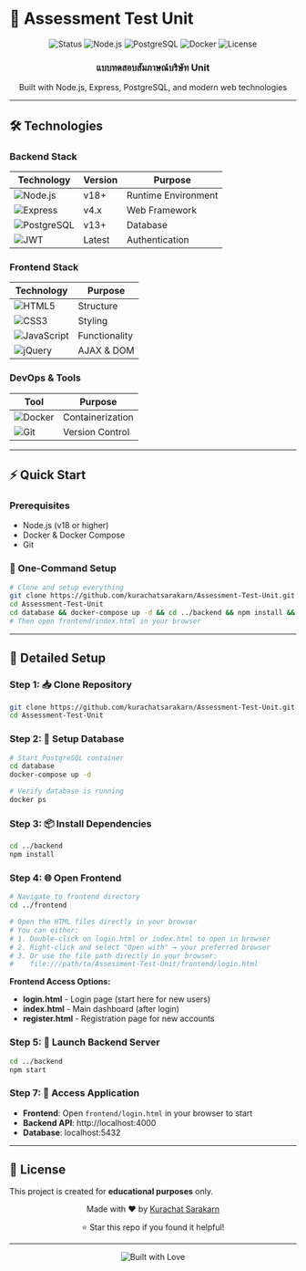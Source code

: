 # 🎯 Assessment Test Unit

<div align="center">
  <img src="https://img.shields.io/badge/Status-Active-brightgreen?style=for-the-badge" alt="Status">
  <img src="https://img.shields.io/badge/Node.js-v18+-339933?style=for-the-badge&logo=node.js&logoColor=white" alt="Node.js">
  <img src="https://img.shields.io/badge/PostgreSQL-316192?style=for-the-badge&logo=postgresql&logoColor=white" alt="PostgreSQL">
  <img src="https://img.shields.io/badge/Docker-2496ED?style=for-the-badge&logo=docker&logoColor=white" alt="Docker">
  <img src="https://img.shields.io/badge/License-Educational-yellow?style=for-the-badge" alt="License">
</div>

<div align="center">
  <h3>แบบทดสอบสัมภาษณ์บริษัท Unit</h3>
  <p>Built with Node.js, Express, PostgreSQL, and modern web technologies</p>
</div>

---

## 🛠️ Technologies

### Backend Stack
| Technology | Version | Purpose |
|------------|---------|---------|
| ![Node.js](https://img.shields.io/badge/Node.js-339933?style=flat&logo=node.js&logoColor=white) | v18+ | Runtime Environment |
| ![Express](https://img.shields.io/badge/Express-000000?style=flat&logo=express&logoColor=white) | v4.x | Web Framework |
| ![PostgreSQL](https://img.shields.io/badge/PostgreSQL-316192?style=flat&logo=postgresql&logoColor=white) | v13+ | Database |
| ![JWT](https://img.shields.io/badge/JWT-000000?style=flat&logo=jsonwebtokens&logoColor=white) | Latest | Authentication |

### Frontend Stack
| Technology | Purpose |
|------------|---------|
| ![HTML5](https://img.shields.io/badge/HTML5-E34F26?style=flat&logo=html5&logoColor=white) | Structure |
| ![CSS3](https://img.shields.io/badge/CSS3-1572B6?style=flat&logo=css3&logoColor=white) | Styling |
| ![JavaScript](https://img.shields.io/badge/JavaScript-F7DF1E?style=flat&logo=javascript&logoColor=black) | Functionality |
| ![jQuery](https://img.shields.io/badge/jQuery-0769AD?style=flat&logo=jquery&logoColor=white) | AJAX & DOM |

### DevOps & Tools
| Tool | Purpose |
|------|---------|
| ![Docker](https://img.shields.io/badge/Docker-2496ED?style=flat&logo=docker&logoColor=white) | Containerization |
| ![Git](https://img.shields.io/badge/Git-F05032?style=flat&logo=git&logoColor=white) | Version Control |

---

## ⚡ Quick Start

### Prerequisites
- Node.js (v18 or higher)
- Docker & Docker Compose
- Git

### 🚀 One-Command Setup
```bash
# Clone and setup everything
git clone https://github.com/kurachatsarakarn/Assessment-Test-Unit.git
cd Assessment-Test-Unit
cd database && docker-compose up -d && cd ../backend && npm install && npm start
# Then open frontend/index.html in your browser
```

---

## 🔧 Detailed Setup

### Step 1: 📥 Clone Repository
```bash
git clone https://github.com/kurachatsarakarn/Assessment-Test-Unit.git
cd Assessment-Test-Unit
```

### Step 2: 🐳 Setup Database
```bash
# Start PostgreSQL container
cd database
docker-compose up -d

# Verify database is running
docker ps
```

### Step 3: 📦 Install Dependencies
```bash
cd ../backend
npm install
```

### Step 4: 🌐 Open Frontend
```bash
# Navigate to frontend directory
cd ../frontend

# Open the HTML files directly in your browser
# You can either:
# 1. Double-click on login.html or index.html to open in browser
# 2. Right-click and select "Open with" → your preferred browser
# 3. Or use the file path directly in your browser:
#    file:///path/to/Assessment-Test-Unit/frontend/login.html
```

**Frontend Access Options:**
- **login.html** - Login page (start here for new users)
- **index.html** - Main dashboard (after login)  
- **register.html** - Registration page for new accounts

### Step 5: 🚀 Launch Backend Server
```bash
cd ../backend
npm start
```

### Step 7: 🎉 Access Application
- **Frontend**: Open `frontend/login.html` in your browser to start
- **Backend API**: http://localhost:4000
- **Database**: localhost:5432

---

## 📜 License

This project is created for **educational purposes** only.

<div align="center">
  <p>Made with ❤️ by <a href="https://github.com/kurachatsarakarn">Kurachat Sarakarn</a></p>
  <p>⭐ Star this repo if you found it helpful!</p>
</div>

---

<div align="center">
  <img src="https://img.shields.io/badge/Built%20with-❤️-red?style=for-the-badge" alt="Built with Love">
</div>
